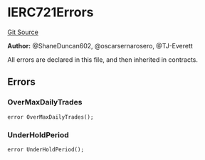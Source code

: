 # IERC721Errors
[Git Source](https://github.com/thrackle-io/tron/blob/38ad28ed586c360d4509e485bd378da51297351d/src/common/IErrors.sol)

**Author:**
@ShaneDuncan602, @oscarsernarosero, @TJ-Everett

All errors are declared in this file, and then inherited in contracts.


## Errors
### OverMaxDailyTrades

```solidity
error OverMaxDailyTrades();
```

### UnderHoldPeriod

```solidity
error UnderHoldPeriod();
```


